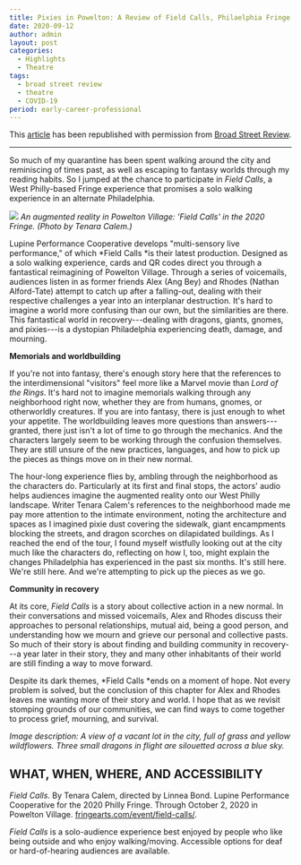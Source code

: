 ```yaml
---
title: Pixies in Powelton: A Review of Field Calls, Philaelphia Fringe 2020 (Broad Street Review)
date: 2020-09-12
author: admin
layout: post
categories:
  - Highlights
  - Theatre
tags:
  - broad street review
  - theatre
  - COVID-19
period: early-career-professional
---
```

This [article](https://www.broadstreetreview.com/theater/fringe-festival-2020-lupine-performance-cooperatives-field-calls) has been republished with permission from [Broad Street Review](http://www.broadstreetreview.com).

* * * * * * *

So much of my quarantine has been spent walking around the city and reminiscing of times past, as well as escaping to fantasy worlds through my reading habits. So I jumped at the chance to participate in *Field Calls*, a West Philly-based Fringe experience that promises a solo walking experience in an alternate Philadelphia.

![](https://www.broadstreetreview.com/images/uploads/posts/_framed/nhMpVgY8-2304-1728.jpg)
*An augmented reality in Powelton Village: 'Field Calls' in the 2020 Fringe. (Photo by Tenara Calem.)*

Lupine Performance Cooperative develops "multi-sensory live performance," of which *Field Calls *is their latest production. Designed as a solo walking experience, cards and QR codes direct you through a fantastical reimagining of Powelton Village. Through a series of voicemails, audiences listen in as former friends Alex (Ang Bey) and Rhodes (Nathan Alford-Tate) attempt to catch up after a falling-out, dealing with their respective challenges a year into an interplanar destruction. It's hard to imagine a world more confusing than our own, but the similarities are there. This fantastical world in recovery---dealing with dragons, giants, gnomes, and pixies---is a dystopian Philadelphia experiencing death, damage, and mourning.

**Memorials and worldbuilding**

If you're not into fantasy, there's enough story here that the references to the interdimensional "visitors" feel more like a Marvel movie than *Lord of the Rings*. It's hard not to imagine memorials walking through any neighborhood right now, whether they are from humans, gnomes, or otherworldly creatures. If you are into fantasy, there is just enough to whet your appetite. The worldbuilding leaves more questions than answers---granted, there just isn't a lot of time to go through the mechanics. And the characters largely seem to be working through the confusion themselves. They are still unsure of the new practices, languages, and how to pick up the pieces as things move on in their new normal.

The hour-long experience flies by, ambling through the neighborhood as the characters do. Particularly at its first and final stops, the actors' audio helps audiences imagine the augmented reality onto our West Philly landscape. Writer Tenara Calem's references to the neighborhood made me pay more attention to the intimate environment, noting the architecture and spaces as I imagined pixie dust covering the sidewalk, giant encampments blocking the streets, and dragon scorches on dilapidated buildings. As I reached the end of the tour, I found myself wistfully looking out at the city much like the characters do, reflecting on how I, too, might explain the changes Philadelphia has experienced in the past six months. It's still here. We're still here. And we're attempting to pick up the pieces as we go.

**Community in recovery**

At its core, *Field Calls* is a story about collective action in a new normal. In their conversations and missed voicemails, Alex and Rhodes discuss their approaches to personal relationships, mutual aid, being a good person, and understanding how we mourn and grieve our personal and collective pasts. So much of their story is about finding and building community in recovery---a year later in their story, they and many other inhabitants of their world are still finding a way to move forward.

Despite its dark themes, *Field Calls *ends on a moment of hope. Not every problem is solved, but the conclusion of this chapter for Alex and Rhodes leaves me wanting more of their story and world. I hope that as we revisit stomping grounds of our communities, we can find ways to come together to process grief, mourning, and survival.

*Image description: A view of a vacant lot in the city, full of grass and yellow wildflowers. Three small dragons in flight are silouetted across a blue sky.*

## WHAT, WHEN, WHERE, AND ACCESSIBILITY

*Field Calls*. By Tenara Calem, directed by Linnea Bond. Lupine Performance Cooperative for the 2020 Philly Fringe. Through October 2, 2020 in Powelton Village. [fringearts.com/event/field-calls/](https://fringearts.com/event/field-calls/).

*Field Calls* is a solo-audience experience best enjoyed by people who like being outside and who enjoy walking/moving. Accessible options for deaf or hard-of-hearing audiences are available.
